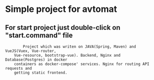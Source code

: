 # Simple project for avtomat

## For start project just double-click on "start.command" file

```
        Project which was writen on JAVA(Spring, Maven) and VueJS(Vuex, Vue-router,
    Vue-resource, bootstrap-vue). Backend, Nginx and Database(Postgres) in docker
    containers as docker-compose' services. Nginx for routing API requests and
    getting static frontend.
```
